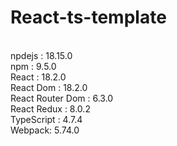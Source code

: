 # React-ts-template
<br/>
npdejs : 18.15.0            <br/>
npm : 9.5.0                 <br/>
React : 18.2.0              <br/>
React Dom : 18.2.0          <br/>
React Router Dom : 6.3.0    <br/>
React Redux : 8.0.2         <br/>
TypeScript : 4.7.4          <br/>
Webpack: 5.74.0             <br/>

